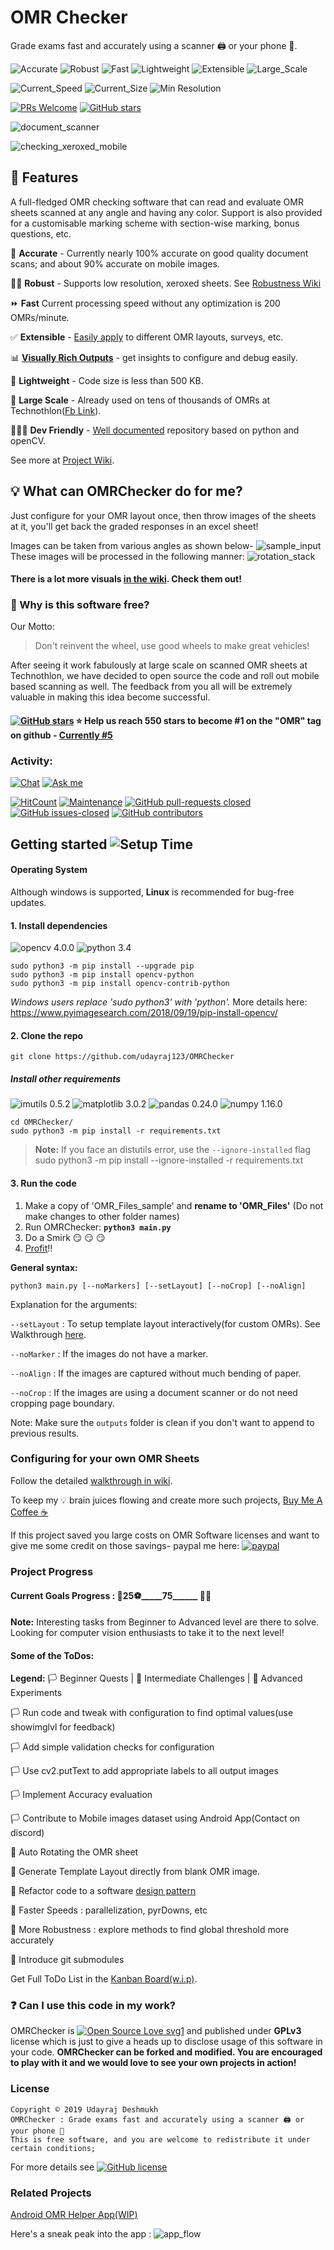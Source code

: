 # OMR Checker
Grade exams fast and accurately using a scanner 🖨 or your phone 🤳. 

![Accurate](https://img.shields.io/badge/Accurate-✔-green.svg?style=flat-square) 
![Robust](https://img.shields.io/badge/Robust-✔-green.svg?style=flat-square) 
![Fast](https://img.shields.io/badge/Fast-✔-green.svg?style=flat-square) 
![Lightweight](https://img.shields.io/badge/Lightweight-✔-green.svg?style=flat-square)
![Extensible](https://img.shields.io/badge/Extensible-✔-green.svg?style=flat-square)
![Large_Scale](https://img.shields.io/badge/Large_Scale-✔-green.svg?style=flat-square)

![Current_Speed](https://img.shields.io/badge/Speed-200_OMRs/m-brightgreen.svg?style=flat-square)
![Current_Size](https://img.shields.io/badge/Size-500KB-brightgreen.svg?style=flat-square) 
![Min Resolution](https://img.shields.io/badge/Min_Resolution-640x480-brightgreen.svg?style=flat-square) 

[![PRs Welcome](https://img.shields.io/badge/PRs-welcome-brightgreen.svg?style=flat-square)](https://github.com/Udayraj123/OMRChecker/pull/new/master)
[![GitHub stars](https://img.shields.io/github/stars/udayraj123/OMRChecker.svg?style=social&label=Star&maxAge=2592000)](https://GitHub.com/udayraj123/OMRChecker/stargazers/)
<!-- gif here -->
![document_scanner](https://raw.githubusercontent.com/wiki/Udayraj123/OMRChecker/extras/mini_scripts/outputs/gif/document_scanner.gif)

![checking_xeroxed_mobile](https://raw.githubusercontent.com/wiki/Udayraj123/OMRChecker/extras/mini_scripts/outputs/gif/checking_xeroxed_mobile.gif)

## 🎯 Features
A full-fledged OMR checking software that can read and evaluate OMR sheets scanned at any angle and having any color. Support is also provided for a customisable marking scheme with section-wise marking, bonus questions, etc.

💯 **Accurate** - Currently nearly 100% accurate on good quality document scans; and about 90% accurate on mobile images.

💪🏿 **Robust** - Supports low resolution, xeroxed sheets. See [Robustness Wiki](https://github.com/Udayraj123/OMRChecker/wiki/Robustness.md)

⏩ **Fast** Current processing speed without any optimization is 200 OMRs/minute.

✅ **Extensible** - [Easily apply](https://github.com/Udayraj123/OMRChecker/wiki/User-Guide) to different OMR layouts, surveys, etc.

📊 **[Visually Rich Outputs](https://github.com/Udayraj123/OMRChecker/wiki/Rich-Visuals)** - get insights to configure and debug easily.

🎈 **Lightweight** - Code size is less than 500 KB.

🏫 **Large Scale** - Already used on tens of thousands of OMRs at Technothlon([Fb Link](https://www.facebook.com/technothlon.techniche)).

<!-- 📄 **Simple Structure** - inputs and outputs style.  -->

👩🏿‍💻 **Dev Friendly** - [Well documented](https://github.com/Udayraj123/OMRChecker/wiki/) repository based on python and openCV.

<!-- 💁🏿‍♂️ **User Friendly** - WIP, Help by contributing! -->
See more at [Project Wiki](https://github.com/Udayraj123/OMRChecker/wiki/).

## 💡 What can OMRChecker do for me?
Just configure for your OMR layout once, then throw images of the sheets at it, you'll get back the graded responses in an excel sheet! 

Images can be taken from various angles as shown below-
![sample_input](https://raw.githubusercontent.com/wiki/Udayraj123/OMRChecker/extras/Progress/2019-04-26/images/sample_input.PNG)
These images will be processed in the following manner: 
![rotation_stack](https://raw.githubusercontent.com/wiki/Udayraj123/OMRChecker/extras/Progress/2019-04-26/images/rotation.PNG)

#### There is a lot more visuals [in the wiki](https://github.com/Udayraj123/OMRChecker/wiki/Rich-Visuals.md). Check them out!

### 🎯 Why is this software free?
Our Motto: 
> Don't reinvent the wheel, use good wheels to make great vehicles! 

After seeing it work fabulously at large scale on scanned OMR sheets at Technothlon, we have decided to open source the code and roll out mobile based scanning as well. The feedback from you all will be extremely valuable in making this idea become successful.

#### [![GitHub stars](https://img.shields.io/github/stars/udayraj123/OMRChecker.svg?style=social&label=Star&maxAge=2592000)](https://GitHub.com/udayraj123/OMRChecker/stargazers/) ⭐ Help us reach 550 stars to become #1 on the "OMR" tag on github - [Currently #5](https://github.com/topics/omr)

### Activity: 
[![Chat](https://img.shields.io/badge/Chat-on_Discord-purple.svg?style=flat-square)](https://discord.gg/qFv2Vqf)
[![Ask me](https://img.shields.io/badge/Ask_me-anything-purple.svg?style=flat-square)](https://github.com/Udayraj123/OMRChecker/issues/5)

[![HitCount](http://hits.dwyl.io/udayraj123/OMRchecker.svg)](http://hits.dwyl.io/udayraj123/OMRchecker)
[![Maintenance](https://img.shields.io/badge/Maintained%3F-yes-green.svg)](https://GitHub.com/udayraj123/OMRChecker/graphs/commit-activity)
[![GitHub pull-requests closed](https://img.shields.io/github/issues-pr-closed/udayraj123/OMRChecker.svg)](https://GitHub.com/udayraj123/OMRChecker/pull/)
[![GitHub issues-closed](https://img.shields.io/github/issues-closed/udayraj123/OMRChecker.svg)](https://GitHub.com/udayraj123/OMRChecker/issues?q=is%3Aissue+is%3Aclosed)
[![GitHub contributors](https://img.shields.io/github/contributors/udayraj123/OMRChecker.svg)](https://GitHub.com/udayraj123/OMRChecker/graphs/contributors/)


## Getting started ![Setup Time](https://img.shields.io/badge/Setup_Time-20_min-blue.svg)

#### Operating System
Although windows is supported, **Linux** is recommended for bug-free updates.

#### 1. Install dependencies 
![opencv 4.0.0](https://img.shields.io/badge/opencv-4.0.0-blue.svg) ![python 3.4](https://img.shields.io/badge/python-3.4-blue.svg)

```
sudo python3 -m pip install --upgrade pip
sudo python3 -m pip install opencv-python
sudo python3 -m pip install opencv-contrib-python
```
_Windows users replace 'sudo python3' with 'python'._ More details here: https://www.pyimagesearch.com/2018/09/19/pip-install-opencv/ 

#### 2. Clone the repo
```
git clone https://github.com/udayraj123/OMRChecker
```

##### Install other requirements 
![imutils 0.5.2](https://img.shields.io/badge/imutils-0.5.2-blue.svg) ![matplotlib 3.0.2](https://img.shields.io/badge/matplotlib-3.0.2-blue.svg) ![pandas 0.24.0](https://img.shields.io/badge/pandas-0.24.0-blue.svg) ![numpy 1.16.0](https://img.shields.io/badge/numpy-1.16.0-blue.svg)

```
cd OMRChecker/
sudo python3 -m pip install -r requirements.txt
```
> **Note:** If you face an distutils error, use the `--ignore-installed` flag 
>	sudo python3 -m pip install --ignore-installed -r requirements.txt

<!-- Wiki should not get cloned -->
#### 3. Run the code
1. Make a copy of 'OMR_Files_sample' and **rename to 'OMR_Files'** (Do not make changes to other folder names)
2. Run OMRChecker: **` python3 main.py `**
3. Do a Smirk :smirk: :smirk: :smirk:
4. [Profit](https://knowyourmeme.com/memes/profit)!!

**General syntax:**

`python3 main.py [--noMarkers] [--setLayout] [--noCrop] [--noAlign]` 

Explanation for the arguments:

`--setLayout` : To setup template layout interactively(for custom OMRs). See Walkthrough [here](https://github.com/Udayraj123/OMRChecker/wiki/User-Guide).

`--noMarker` : If the images do not have a marker.

`--noAlign` : If the images are captured without much bending of paper.
<!-- explanatory image here -->
`--noCrop` : If the images are using a document scanner or do not need cropping page boundary.

Note: Make sure the `outputs` folder is clean if you don't want to append to previous results.

<!-- ### Folder Structure 
<img align="center" src="https://raw.githubusercontent.com/udayraj123/OMRChecker/master/directory_structure.png" alt="Directory Structure" height="350">

This structure has been created to suit for better organization of OMRs (Citywise then Group-wise and Language-wise). Making changes to this would require changes in the code.
 -->
### Configuring for your own OMR Sheets
<!-- Template alignment image here -->
Follow the detailed [walkthrough in wiki](https://github.com/Udayraj123/OMRChecker/wiki/Home/).
	
<!-- #### Testing the code
Datasets to test on : 
Low Quality Dataset(For CV Based methods)) (1.5 GB)
Standard Quality Dataset(For ML Based methods) (3 GB)
High Quality Dataset(For custom processing) (6 GB) 
-->

<!-- Begin donate section -->
To keep my 💡 brain juices flowing and create more such projects, [Buy Me A Coffee ☕](https://www.buymeacoffee.com/udayraj123) 

If this project saved you large costs on OMR Software licenses and want to give me some credit on those savings-
paypal me here:  [![paypal](https://www.paypalobjects.com/en_GB/i/btn/btn_donate_LG.gif)](https://www.paypal.me/udayraj123)

<!-- ![☕](https://miro.medium.com/fit/c/256/256/1*br7aoq_JVfxeg73x5tF_Sw.png) -->
<!-- [![paypal.me](https://www.paypalobjects.com/en_GB/i/btn/btn_donate_SM.gif)](https://www.paypal.com/cgi-bin/webscr?cmd=_s-xclick&hosted_button_id=Z5BNNK7AVFVH8&source=url) -->
<!-- https://www.amazon.in/hz/wishlist/ls/3V0TDQBI3T8IL -->
<!-- End donate section -->

### Project Progress 
#### Current Goals Progress : 🥅__25__⚽️_____75______ 🏃‍♂️
**Note:** Interesting tasks from Beginner to Advanced level are there to solve. Looking for computer vision enthusiasts to take it to the next level!

#### Some of the ToDos: 
<!-- Add immediate TODOs here -->
**Legend:** 🏳 Beginner Quests	|	🚩 Intermediate Challenges	|	🏁 Advanced Experiments

🏳 Run code and tweak with configuration to find optimal values(use showimglvl for feedback)

🏳 Add simple validation checks for configuration

🏳 Use cv2.putText to add appropriate labels to all output images

🏳 Implement Accuracy evaluation 

🏳 Contribute to Mobile images dataset using Android App(Contact on discord)

<!-- 
🏳 	Add coloroma to output texts

🏳 Generate your own gifs from mini_scripts

🏳 Make a demo video of code your OMRs

🏳 Contribute to Wiki for your images

🏳 Review and Compare with Existing OMR Software
 -->
🚩 Auto Rotating the OMR sheet

🚩 Generate Template Layout directly from blank OMR image.

🚩 Refactor code to a software [design pattern](https://refactoring.guru/design-patterns/python)

<!-- 
🚩 Add more details about image in the Visuals

🚩 Making a Testing Benchmark ([Dataset coming very soon](https://drive.google.com/drive/folders/16Hlvv6D-25AlNXC65_vrsk-P4kVu7VKb?usp=sharing )!) 
-->

🏁 Faster Speeds : parallelization, pyrDowns, etc
<!-- adding native cpp calls -->
<!-- 🏁 Make more visualizations (Ideas for Flow diagrams, Animations and 3D outputs given in wiki) -->

🏁 More Robustness : explore methods to find global threshold more accurately

🏁 Introduce git submodules 

Get Full ToDo List in the [Kanban Board(w.i.p)](https://github.com/Udayraj123/OMRChecker/projects/1).

### ❓ Can I use this code in my work?
OMRChecker is [![Open Source Love svg1](https://badges.frapsoft.com/os/v1/open-source.svg?v=103)](https://github.com/ellerbrock/open-source-badges/) and published under **GPLv3** license which is just to give a heads up to disclose usage of this software in your code. **OMRChecker can be forked and modified. You are encouraged to play with it and we would love to see your own projects in action!**

<!-- ### Credits 
Adrian
Satya
Sentdex
Some papers
Team Techno
-->

### License 
```
Copyright © 2019 Udayraj Deshmukh
OMRChecker : Grade exams fast and accurately using a scanner 🖨 or your phone 🤳
This is free software, and you are welcome to redistribute it under certain conditions;
```
For more details see [![GitHub license](https://img.shields.io/github/license/udayraj123/OMRChecker.svg)](https://github.com/udayraj123/OMRChecker/blob/master/LICENSE)

### Related Projects
[Android OMR Helper App(WIP)](https://github.com/Udayraj123/AndroidOMRHelper)

Here's a sneak peak into the app : 
![app_flow](https://raw.githubusercontent.com/wiki/Udayraj123/OMRChecker/extras/Progress/2019-04-26/images/app_flow.PNG)
